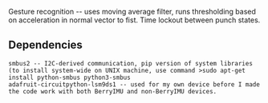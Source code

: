 Gesture recognition -- uses moving average filter, runs thresholding based on acceleration in normal vector to fist. Time lockout between punch states. 

## Dependencies
```
smbus2 -- I2C-derived communication, pip version of system libraries (to install system-wide on UNIX machine, use command >sudo apt-get install python-smbus python3-smbus
adafruit-circuitpython-lsm9ds1 -- used for my own device before I made the code work with both BerryIMU and non-BerryIMU devices.

```
## 

